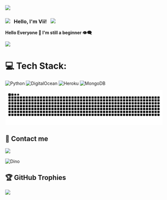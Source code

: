 <img src="https://user-images.githubusercontent.com/74038190/212284115-f47cd8ff-2ffb-4b04-b5bf-4d1c14c0247f.gif" width="900">

### <img src="https://user-images.githubusercontent.com/74038190/213844263-a8897a51-32f4-4b3b-b5c2-e1528b89f6f3.png" width="25px" /> &nbsp; Hello, I'm Vii! &nbsp; <img src="https://user-images.githubusercontent.com/74038190/213844263-a8897a51-32f4-4b3b-b5c2-e1528b89f6f3.png" width="25px" />

**Hello Everyone 👋 I'm still a beginner 👁‍🗨**

<img src="https://user-images.githubusercontent.com/74038190/212284115-f47cd8ff-2ffb-4b04-b5bf-4d1c14c0247f.gif" width="900">

# 💻 Tech Stack:
![Python](https://img.shields.io/badge/python-3670A0?style=plastic&logo=python&logoColor=ffdd54) ![DigitalOcean](https://img.shields.io/badge/DigitalOcean-%230167ff.svg?style=plastic&logo=digitalOcean&logoColor=white) ![Heroku](https://img.shields.io/badge/heroku-%23430098.svg?style=plastic&logo=heroku&logoColor=white) ![MongoDB](https://img.shields.io/badge/MongoDB-%234ea94b.svg?style=plastic&logo=mongodb&logoColor=white)

<img src="https://raw.githubusercontent.com/kimmyxpow/kimmyxpow/output/snake.svg" alt="Snake animation" />

## 🔎 Contact me
<p>
   <a href="https://t.me.viinotpii" target="blank"><img src="https://img.shields.io/badge/@viinotpii-30302f?style=flat&logo=telegram" /></a>
</p>

<img src="https://github.com/TheDudeThatCode/TheDudeThatCode/blob/master/Assets/dino.gif" alt="Dino" width="600" />

## 🏆 GitHub Trophies
![](https://github-profile-trophy.vercel.app/?username=viicombot&theme=blue_navy&no-frame=true&no-bg=true&margin-w=4)
